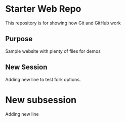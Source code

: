 # Starter Web Repo

This repository is for showing how Git and GitHub work

## Purpose

Sample website with plenty of files for demos

## New Session

Adding new line to test fork options.

# New subsession

Adding new line
